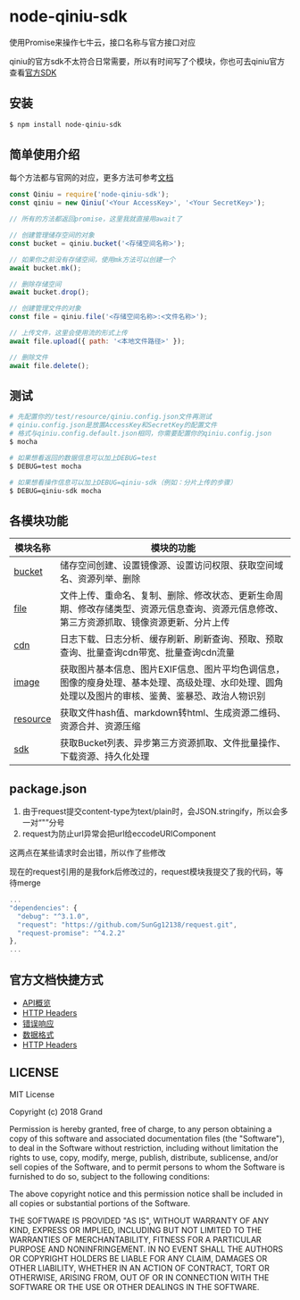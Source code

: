 # node-qiniu-sdk

使用Promise来操作七牛云，接口名称与官方接口对应

qiniu的官方sdk不太符合日常需要，所以有时间写了个模块，你也可去qiniu官方查看[官方SDK](https://github.com/qiniu/nodejs-sdk)

## 安装

```bash
$ npm install node-qiniu-sdk
```

## 简单使用介绍

每个方法都与官网的对应，更多方法可参考[文档](./docs)

```javascript
const Qiniu = require('node-qiniu-sdk');
const qiniu = new Qiniu('<Your AccessKey>', '<Your SecretKey>');

// 所有的方法都返回promise，这里我就直接用await了

// 创建管理储存空间的对象
const bucket = qiniu.bucket('<存储空间名称>');

// 如果你之前没有存储空间，使用mk方法可以创建一个
await bucket.mk();

// 删除存储空间
await bucket.drop();

// 创建管理文件的对象
const file = qiniu.file('<存储空间名称>:<文件名称>');

// 上传文件，这里会使用流的形式上传
await file.upload({ path: '<本地文件路径>' });

// 删除文件
await file.delete();
```

## 测试

```bash
# 先配置你的/test/resource/qiniu.config.json文件再测试
# qiniu.config.json是放置AccessKey和SecretKey的配置文件
# 格式与qiniu.config.default.json相同，你需要配置你的qiniu.config.json
$ mocha

# 如果想看返回的数据信息可以加上DEBUG=test
$ DEBUG=test mocha

# 如果想看操作信息可以加上DEBUG=qiniu-sdk（例如：分片上传的步骤）
$ DEBUG=qiniu-sdk mocha
```

## 各模块功能

模块名称                 | 模块的功能
------------------------|-------------------------------------
[bucket](./doc/bucket.md) | 储存空间创建、设置镜像源、设置访问权限、获取空间域名、资源列举、删除
[file](./doc/file.md) | 文件上传、重命名、复制、删除、修改状态、更新生命周期、修改存储类型、资源元信息查询、资源元信息修改、第三方资源抓取、镜像资源更新、分片上传
[cdn](./doc/cdn.md) | 日志下载、日志分析、缓存刷新、刷新查询、预取、预取查询、批量查询cdn带宽、批量查询cdn流量
[image](./doc/image.md) | 获取图片基本信息、图片EXIF信息、图片平均色调信息，图像的瘦身处理、基本处理、高级处理、水印处理、圆角处理以及图片的审核、鉴黄、鉴暴恐、政治人物识别
[resource](./doc/resource.md) | 获取文件hash值、markdown转html、生成资源二维码、资源合并、资源压缩
[sdk](./doc/sdk.md) | 获取Bucket列表、异步第三方资源抓取、文件批量操作、下载资源、持久化处理

## package.json

1. 由于request提交content-type为text/plain时，会JSON.stringify，所以会多一对“"”分号
2. request为防止url异常会把url给eccodeURIComponent

这两点在某些请求时会出错，所以作了些修改

现在的request引用的是我fork后修改过的，request模块我提交了我的代码，等待merge

```javascript
...
"dependencies": {
  "debug": "^3.1.0",
  "request": "https://github.com/SunGg12138/request.git",
  "request-promise": "^4.2.2"
},
...
```

## 官方文档快捷方式

- [API概览](https://developer.qiniu.com/kodo/api/1731/api-overview)
- [HTTP Headers](https://developer.qiniu.com/kodo/api/3924/common-request-headers)
- [错误响应](https://developer.qiniu.com/kodo/api/3928/error-responses)
- [数据格式](https://developer.qiniu.com/kodo/api/1276/data-format)
- [HTTP Headers](https://developer.qiniu.com/kodo/api/3924/common-request-headers)

## LICENSE

MIT License

Copyright (c) 2018 Grand

Permission is hereby granted, free of charge, to any person obtaining a copy
of this software and associated documentation files (the "Software"), to deal
in the Software without restriction, including without limitation the rights
to use, copy, modify, merge, publish, distribute, sublicense, and/or sell
copies of the Software, and to permit persons to whom the Software is
furnished to do so, subject to the following conditions:

The above copyright notice and this permission notice shall be included in all
copies or substantial portions of the Software.

THE SOFTWARE IS PROVIDED "AS IS", WITHOUT WARRANTY OF ANY KIND, EXPRESS OR
IMPLIED, INCLUDING BUT NOT LIMITED TO THE WARRANTIES OF MERCHANTABILITY,
FITNESS FOR A PARTICULAR PURPOSE AND NONINFRINGEMENT. IN NO EVENT SHALL THE
AUTHORS OR COPYRIGHT HOLDERS BE LIABLE FOR ANY CLAIM, DAMAGES OR OTHER
LIABILITY, WHETHER IN AN ACTION OF CONTRACT, TORT OR OTHERWISE, ARISING FROM,
OUT OF OR IN CONNECTION WITH THE SOFTWARE OR THE USE OR OTHER DEALINGS IN THE
SOFTWARE.